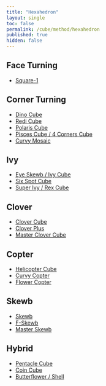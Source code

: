 ```yaml
---
title: "Hexahedron"
layout: single
toc: false
permalink: /cube/method/hexahedron
published: true
hidden: false
---
```


<head>
  <base target="_self">
</head>



## Face Turning

- [Square-1](/cube/method/hexahedron/face_turning/square-1)



## Corner Turning

- [Dino Cube](/cube/method/hexahedron/corner_turning/dino_cube)
- [Redi Cube](/cube/method/hexahedron/corner_turning/redi_cube)
- [Polaris Cube](/cube/method/hexahedron/corner_turning/polaris_cube)
- [Pisces Cube / 4 Corners Cube](/cube/method/hexahedron/corner_turning/pisces_cube_4_corners_cube)
- [Curvy Mosaic](/cube/method/hexahedron/corner_turning/curvy_mosaic)



## Ivy

- [Eye Skewb / Ivy Cube](/cube/method/hexahedron/ivy/eye_skewb_ivy_cube)
- [Six Spot Cube](/cube/method/hexahedron/ivy/six_spot_cube)
- [Super Ivy / Rex Cube](/cube/method/hexahedron/ivy/super_ivy_rex_cube)



## Clover

- [Clover Cube](/cube/method/hexahedron/clover/clover_cube)
- [Clover Plus](/cube/method/hexahedron/clover/clover_plus)
- [Master Clover Cube](/cube/method/hexahedron/clover/master_clover_cube)



## Copter

- [Helicopter Cube](/cube/method/hexahedron/copter/helicopter_cube)
- [Curvy Copter](/cube/method/hexahedron/copter/curvy_copter)
- [Flower Copter](/cube/method/hexahedron/copter/flower_copter)



## Skewb

- [Skewb](/cube/method/hexahedron/skewb/skewb)
- [F-Skewb](/cube/method/hexahedron/skewb/F-skewb)
- [Master Skewb](/cube/method/hexahedron/skewb/master_skewb)



## Hybrid

- [Pentacle Cube](/cube/method/hexahedron/hybrid/pentacle_cube)
- [Coin Cube](/cube/method/hexahedron/hybrid/coin_cube)
- [Butterflower / Shell](/cube/method/hexahedron/hybrid/butterflower_shell)
